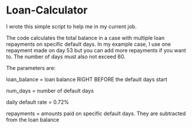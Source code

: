 # Loan-Calculator
I wrote this simple script to help me in my current job.

The code calculates the total balance in a case with multiple loan repayments on specific default days. In my example case, I use one repayment made on day 53 but you can add more repayments if you want to. The number of days must also not exceed 60.

The parameters are:

loan_balance = loan balance RIGHT BEFORE the default days start

num_days = number of default days

daily default rate = 0.72%

repayments = amounts paid on specific default days. They are subtracted from the loan balance

